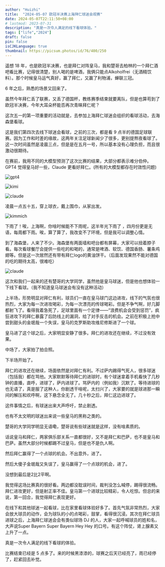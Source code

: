 ```yaml
---
author: "Huizhi"
title:  "2024-05-07 欧冠半决赛上海拜仁球迷会观赛" 
date: 2024-05-07T22:11:50+08:00 
# lastmod: 2023-07-31
description: "真是一次令人满足的线下看球体验。"
tags: ["life","2024"]
draft: false
pin: false
isCJKLanguage: true
thumbnail: https://picsum.photos/id/76/400/250
---
```

遥想 18 年，也是欧冠半决赛，也是拜仁对阵皇马，我和楚哥去柏林的一个拜仁酒吧看比赛，记得很清楚，别人喝的是啤酒，我俩只能点Alkoholfrei（无酒精饮料）。那个时候皇马运气真好，赢了拜仁，又赢了利物浦，蝉联三冠。

6 年之后，熟悉的场景又回来了。

虽然今年拜仁丢了联赛，又丢了德国杯，教练赛季结束就要离队，但是也算苟到了欧冠半决赛，今年大耳朵杯能否再次青睐拜仁呢？

这次五一的第一项重要的活动就是，去参加上海拜仁球迷会组织的看球活动，去海森堡看球。

这是我们第四次去线下球迷会看球，之前的三次，都是看 9 点半的德国足球联赛。因为工作和时差的缘故，这两年关注足球新闻少了很多，更别提熬夜看球了。这一次时间虽然是凌晨三点，但是是在五月一号，所以基本没有心理负担，而且很激动很期待。

在赛前，我用不同的大模型预测了这次比赛的结果，大部分都表示难分伯仲。GPT4 觉得皇马好一些，Claude 更看好拜仁。(所有的大模型都存在时效性问题)

![gpt4](/img/20240507/gpt4.png)

![kimi](/img/20240507/kimi.png)

![claude](/img/20240507/claude.png)

凌晨一点五十五，穿上球衣，戴上围巾，从家出发。

![kimmich](/img/20240507/kimmich.png)

下雨了！唉，上海啊，你啥时候能不下雨呢，这半年光下雨了 ，四月份更是无语，每周都下雨。唉，算了算了，我改变不了环境，但是我可以调整心情。

到了海森堡，人来了不少。海森堡有两面墙和吧台都有屏幕，大家可以扭着脖子看。每次看球餐厅会提供一些吃的和喝的，通常是啤酒、软饮、德国香肠、薯条鸡翅等。但是这一次居然还有带有拜仁logo的黄油饼干。（后面发现果然不能对德国的吃的期待太高，很难吃）


![claude](/img/20240507/shanghai_bayern.png)

这次和我们一起来的还有楚哥的大学同学，虽然他是皇马球迷，但是他也想体验一下线下看球。（我不知道皇马球迷会有没有这种活动）

上半场，形势明显对拜仁有利，球员们一直在皇马球门这边进攻，线下的气氛也很热烈，大家为每一次进攻喝彩，为每一次漂亮的传球喝彩。但是不争气啊，好几脚都射飞了。看得我着急死了，足球里面有一个定律——“浪费机会会受到惩罚”，疯狂进攻下的拜仁暴露了后防线上的漏洞，给了对手反击的机会。之前在积极上抢中尝到甜头的金珉哉一个失误，皇马的克罗斯助攻维尼修斯进了一个球。

皇马进了这个球之后，大家明显安静了很多。拜仁的进攻还在继续，不过没有效果。

中场了，大家拍了拍合照。

下半场开始了。

拜仁的进攻还在继续，场面依然是对拜仁有利。不过萨内踢得气死人，很多球迷（包括我）都在骂他。大家默默等待拜仁的进球时，有个球迷拿着手机看快了几秒钟的直播，直呼，进球了，萨内进球了。骂萨内的（例如我）沉默了。等待进球的也无语了，真是服了这种人，你剧透干啥呢，太扫兴了，大家要的就是球进那一瞬间的解压和欢呼啊，这下悬念全无了。几十秒之后，拜仁这边进球了。

这件事情之后，有球迷出来大声呼吁，禁止剧透。

也有不太文明的球迷出来说一些皇马的黑称之类的。

楚哥的大学同学明显无语嘞，楚哥说有些球迷就是这样，没有啥素质的。

话说皇马和拜仁，两家俱乐部关系一直都很好，又不是拜仁和巴萨，也不是皇马和巴萨。虽然大部分时候都踢不过皇马，但是也不是仇人啊。

然后拜仁赢得了一个点球的机会。不出意外，进了。

然后大傻子金珉哉又失误了，皇马赢得了一个点球的机会，进了。

没想到最后是2比2平啊。

我觉得这场比赛真的很好看。两边都没耽误时间，裁判没怎么喊停，踢得很流畅。拜仁进攻更好，但是射正率不佳。皇马第一个进球比较精彩，令人吃惊。但总的来说，第一回合，我觉得拜仁表现更好。

在线下和其他球迷一起看球，比在家里看球体验好多了。首先气氛非常热烈，大家会放大球员的动作，会为球队的小的点喝彩，鼓掌，看得很沉浸。其次在拜仁球员进球之后，上海拜仁球迷会会有类似球场 DJ 的人，大家一起呼喊球员的姓和名，大声说Super Bayern Super Bayern Hey  Hey 的口号。有这个阵仗，肾上腺素又上升了一点。

真是一次令人满足的线下看球的体验。

比赛结束已经是 5 点多了。来的时候黑漆漆的，球赛之后天已经亮了，雨已经停了，赶紧回去补觉。